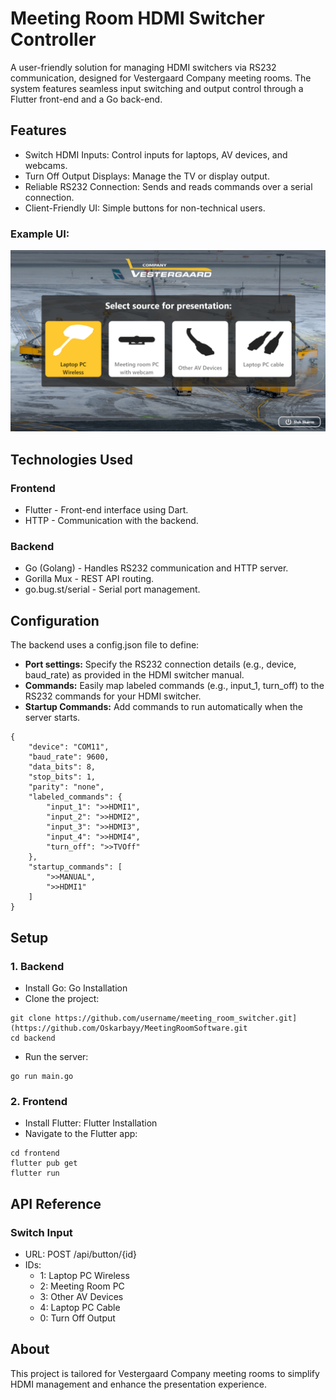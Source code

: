 # Meeting Room HDMI Switcher Controller
A user-friendly solution for managing HDMI switchers via RS232 communication, designed for Vestergaard Company meeting rooms. The system features seamless input switching and output control through a Flutter front-end and a Go back-end.

## Features
- Switch HDMI Inputs: Control inputs for laptops, AV devices, and webcams.
- Turn Off Output Displays: Manage the TV or display output.
- Reliable RS232 Connection: Sends and reads commands over a serial connection.
- Client-Friendly UI: Simple buttons for non-technical users.

### Example UI:
![Alt Text](frontend/assets/images/MeetingRoomSoftware.png)


## Technologies Used
### Frontend
- Flutter - Front-end interface using Dart.
- HTTP - Communication with the backend.
### Backend
- Go (Golang) - Handles RS232 communication and HTTP server.
- Gorilla Mux - REST API routing.
- go.bug.st/serial - Serial port management.

## Configuration
The backend uses a config.json file to define:

- **Port settings:** Specify the RS232 connection details (e.g., device, baud_rate) as provided in the HDMI switcher manual.
- **Commands:** Easily map labeled commands (e.g., input_1, turn_off) to the RS232 commands for your HDMI switcher.
- **Startup Commands:** Add commands to run automatically when the server starts.
```
{
    "device": "COM11",
    "baud_rate": 9600,
    "data_bits": 8,
    "stop_bits": 1,
    "parity": "none",
    "labeled_commands": {
        "input_1": ">>HDMI1",
        "input_2": ">>HDMI2",
        "input_3": ">>HDMI3",
        "input_4": ">>HDMI4",
        "turn_off": ">>TVOff"
    },
    "startup_commands": [
        ">>MANUAL",
        ">>HDMI1"
    ]
}
```
## Setup
### 1. Backend
- Install Go: Go Installation
- Clone the project:
```
git clone https://github.com/username/meeting_room_switcher.git](https://github.com/Oskarbayy/MeetingRoomSoftware.git
cd backend
```
- Run the server:
```
go run main.go
```
### 2. Frontend
- Install Flutter: Flutter Installation
- Navigate to the Flutter app:
```
cd frontend
flutter pub get
flutter run
```
## API Reference
### Switch Input
- URL: POST /api/button/{id}
- IDs:
  - 1: Laptop PC Wireless
  - 2: Meeting Room PC
  - 3: Other AV Devices
  - 4: Laptop PC Cable
  - 0: Turn Off Output

## About
This project is tailored for Vestergaard Company meeting rooms to simplify HDMI management and enhance the presentation experience.
